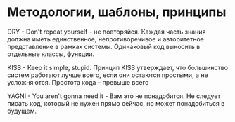 # Методологии, шаблоны, принципы

DRY - Don't repeat yourself - не повторяйся.
Каждая часть знания должна иметь единственное, непротиворечивое и
авторитетное представление в рамках системы.
Одинаковый код выносить в отдельные классы, функции.

KISS - Keep it simple, stupid. Принцип KISS утверждает, что большинство
систем работают лучше всего, если они остаются простыми, а не
усложняются. Простота кода – превыше всего

YAGNI - You aren't gonna need it - Вам это не понадобится. Не следует
писать код, который не нужен прямо сейчас, но может понадобиться в
будущем.
